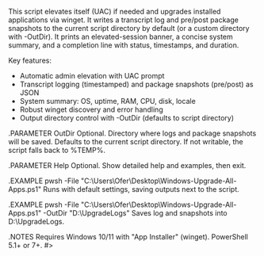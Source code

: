 This script elevates itself (UAC) if needed and upgrades installed applications via winget.
It writes a transcript log and pre/post package snapshots to the current script directory by default
(or a custom directory with -OutDir). It prints an elevated-session banner, a concise system summary,
and a completion line with status, timestamps, and duration.

Key features:
- Automatic admin elevation with UAC prompt
- Transcript logging (timestamped) and package snapshots (pre/post) as JSON
- System summary: OS, uptime, RAM, CPU, disk, locale
- Robust winget discovery and error handling
- Output directory control with -OutDir (defaults to script directory)

.PARAMETER OutDir
Optional. Directory where logs and package snapshots will be saved. Defaults to the current script directory.
If not writable, the script falls back to %TEMP%.

.PARAMETER Help
Optional. Show detailed help and examples, then exit.

.EXAMPLE
pwsh -File "C:\Users\Ofer\Desktop\Windows-Upgrade-All-Apps.ps1"
Runs with default settings, saving outputs next to the script.

.EXAMPLE
pwsh -File "C:\Users\Ofer\Desktop\Windows-Upgrade-All-Apps.ps1" -OutDir "D:\UpgradeLogs"
Saves log and snapshots into D:\UpgradeLogs.

.NOTES
Requires Windows 10/11 with "App Installer" (winget). PowerShell 5.1+ or 7+.
#>

